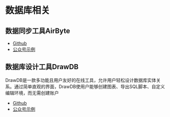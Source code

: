 # 数据库相关

## 数据同步工具AirByte
 - [Github](https://github.com/airbytehq/airbyte)
 - [公众号示例](https://mp.weixin.qq.com/s/n-4symNxeuP2Umiyi1xBMQ)

## 数据库设计工具DrawDB
DrawDB是一款多功能且用户友好的在线工具，允许用户轻松设计数据库实体关系。通过简单直观的界面，DrawDB使用户能够创建图表、导出SQL脚本、自定义编辑环境，而无需创建账户
 - [Github](https://github.com/drawdb-io/drawdb)
 - [公众号示例](https://mp.weixin.qq.com/s/9Y6hFg5NVm9BR3r_bmkNqQ)


